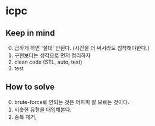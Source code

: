 # icpc

## Keep in mind
0. 급하게 하면 '절대' 안된다. (시간을 더 써서라도 침착해야한다.)
1. 구현보다는 생각으로 먼저 정리하자
2. clean code (STL, auto, test)
3. test

## How to solve
0. brute-force로 안되는 것은 어차피 잘 모르는 것이다.
1. 비슷한 유형을 대입해본다.
2. 중복 제거, 
